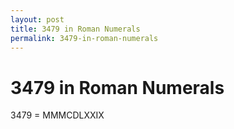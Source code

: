 ```yaml
---
layout: post
title: 3479 in Roman Numerals
permalink: 3479-in-roman-numerals
---
```


# 3479 in Roman Numerals

3479 = MMMCDLXXIX
